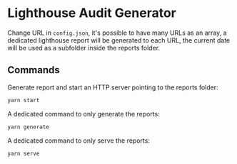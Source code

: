 # Lighthouse Audit Generator

Change URL in `config.json`, it's possible to have many URLs as an array, a dedicated lighthouse report will be generated to each URL, the current date will be used as a subfolder inside the reports folder.

## Commands

Generate report and start an HTTP server pointing to the reports folder:

```bash
yarn start
```

A dedicated command to only generate the reports:

```bash
yarn generate
```

A dedicated command to only serve the reports:

```bash
yarn serve
```
